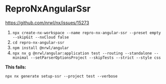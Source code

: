 # ReproNxAngularSsr

https://github.com/nrwl/nx/issues/15273

1. `npx create-nx-workspace --name repro-nx-angular-ssr --preset empty --skipGit --nxCloud false`
2. `cd repro-nx-angular-ssr`
3. `npm install @nrwl/angular`
4. `npx nx g @nrwl/angular:application test --routing --standalone --minimal --setParserOptionsProject --skipTests --strict --style css`

**This fails:**

`npx nx generate setup-ssr --project test --verbose`
